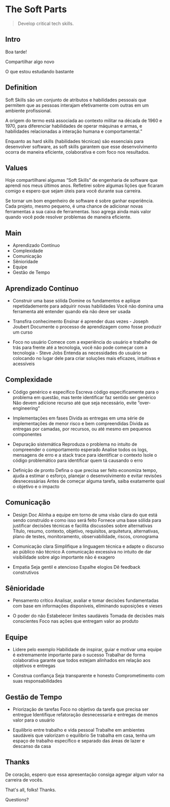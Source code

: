 # The Soft Parts
> Develop critical tech skills.

## Intro

Boa tarde!

Compartilhar algo novo

O que estou estudando bastante

## Definition

Soft Skills são um conjunto de atributos e habilidades pessoais que permitem que as pessoas interajam efetivamente com outras em um ambiente profissional.

A origem do termo está associada ao contexto militar na década de 1960 e 1970, para diferenciar  habilidades de operar máquinas e armas, e habilidades relacionadas a interação humana e comportamental.”

Enquanto as hard skills (habilidades técnicas) são essenciais para desenvolver software,
as soft skills garantem que esse desenvolvimento ocorra de maneira eficiente, colaborativa e com foco nos resultados.

## Values

Hoje compartilharei algumas “Soft Skills” de engenharia de software que aprendi nos meus últimos anos.
Refletirei sobre algumas lições que ficaram comigo e espero que sejam úteis para você durante sua carreira.

Se tornar um bom engenheiro de software é sobre ganhar experiência. Cada projeto, mesmo pequeno, é uma chance de adicionar novas ferramentas a sua caixa de ferramentas. Isso agrega ainda mais valor quando você pode resolver problemas de maneira eficiente.

## Main

- Aprendizado Contínuo
- Complexidade
- Comunicação
- Sênioridade
- Equipe
- Gestão de Tempo

## Aprendizado Contínuo

- Construir uma base sólida
  Domine os fundamentos e aplique repetidademente para adquirir novas habilidades
  Você não domina uma ferramenta até entender quando ela não deve ser usada

- Transfira conhecimento
  Ensinar é aprender duas vezes - Joseph Joubert
  Documente o processo de aprendizagem como fosse produzir um curso

- Foco no usuário
  Comece com a experiência do usuário e trabalhe de trás para frente até a tecnologia, você não pode começar com a tecnologia - Steve Jobs
  Entenda as necessidades do usuário se colocando no lugar dele para criar soluções mais eficazes, intuitivas e acessíveis

## Complexidade

- Código genérico e específico
  Escreva código especificamente para o problema em questão, mas tente identificar faz sentido ser genérico
  Não devem adicione recurso até que seja necessário, evite “over-engineering”

- Implementações em fases
  Divida as entregas em uma série de implementações de menor risco e bem compreendidas
  Divida as entregas por camadas, por recursos, ou até mesmo em pequenos componentes

- Depuração sistemática
  Reproduza o problema no intuito de compreender o comportamento esperado
  Analise todos os logs, mensagens de erro e a stack trace para identificar o contexto
  Isole o código problemático para identificar quem tá causando o erro

- Definição de pronto
  Defina o que precisa ser feito economiza tempo, ajuda a estimar o esforço, planejar o desenvolvimento e evitar revisões desnecessárias
  Antes de começar alguma tarefa, saiba exatamente qual o objetivo e o impacto

## Comunicação

- Design Doc
  Alinha a equipe em torno de uma visão clara do que está sendo construído e como isso será feito
  Fornece uma base sólida para justificar decisões técnicas e facilita discussões sobre alternativas
  Título, resumo, contexto, objetivo, requisitos, arquitetura, alternativas, plano de testes, monitoramento, observabilidade, riscos, cronograma

- Comunicação clara
  Simplifique a linguagem técnica e adapte o discurso ao público não técnico
  A comunicação excessiva no intuito de dar visibilidade sobre algo importante não é exagero

- Empatia
  Seja gentil e atencioso
  Espalhe elogios
  Dê feedback construtivos

## Sênioridade

- Pensamento crítico
  Analisar, avaliar e tomar decisões fundamentadas com base em informações disponíveis, eliminando suposições e vieses

- O poder do não
  Estabelecer limites saudáveis
  Tomada de decisões mais conscientes
  Foco nas ações que entregam valor ao produto

## Equipe

- Lidere pelo exemplo
  Habilidade de inspirar, guiar e motivar uma equipe é extremamente importante para o sucesso
  Trabalhar de forma colaborativa garante que todos estejam alinhados em relação aos objetivos e entregas

- Construa confiança
  Seja transparente e honesto
  Comprometimento com suas responsabilidades

## Gestão de Tempo

- Priorização de tarefas
  Foco no objetivo da tarefa que precisa ser entregue
  Identifique refatoração desnecessaria e entregas de menos valor para o usuário

- Equilíbrio entre trabalho e vida pessoal
  Trabalhe em ambientes saudáveis que valorizam o equilíbrio
  Se trabalha em casa, tenha um espaço de trabalho específico e separado das áreas de lazer e descanso da casa

## Thanks

De coração, espero que essa apresentação consiga agregar algum valor na carreira de vocês.

That's all, folks! Thanks.

Questions?
